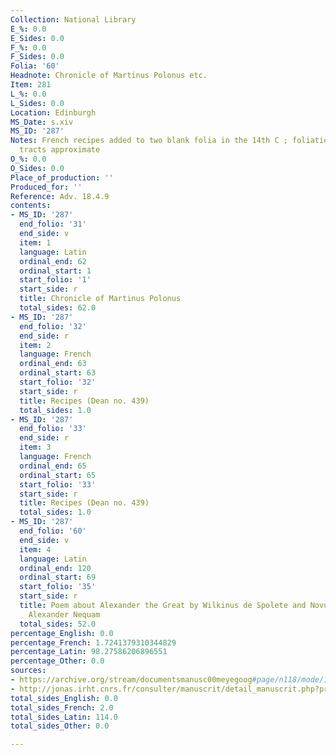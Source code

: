 ```yaml
---
Collection: National Library
E_%: 0.0
E_Sides: 0.0
F_%: 0.0
F_Sides: 0.0
Folia: '60'
Headnote: Chronicle of Martinus Polonus etc.
Item: 281
L_%: 0.0
L_Sides: 0.0
Location: Edinburgh
MS_Date: s.xiv
MS_ID: '287'
Notes: French recipes added to two blank folia in the 14th C ; foliation of Latin
  tracts approximate
O_%: 0.0
O_Sides: 0.0
Place_of_production: ''
Produced_for: ''
Reference: Adv. 18.4.9
contents:
- MS_ID: '287'
  end_folio: '31'
  end_side: v
  item: 1
  language: Latin
  ordinal_end: 62
  ordinal_start: 1
  start_folio: '1'
  start_side: r
  title: Chronicle of Martinus Polonus
  total_sides: 62.0
- MS_ID: '287'
  end_folio: '32'
  end_side: r
  item: 2
  language: French
  ordinal_end: 63
  ordinal_start: 63
  start_folio: '32'
  start_side: r
  title: Recipes (Dean no. 439)
  total_sides: 1.0
- MS_ID: '287'
  end_folio: '33'
  end_side: r
  item: 3
  language: French
  ordinal_end: 65
  ordinal_start: 65
  start_folio: '33'
  start_side: r
  title: Recipes (Dean no. 439)
  total_sides: 1.0
- MS_ID: '287'
  end_folio: '60'
  end_side: v
  item: 4
  language: Latin
  ordinal_end: 120
  ordinal_start: 69
  start_folio: '35'
  start_side: r
  title: Poem about Alexander the Great by Wilkinus de Spolete and Novus Aesopus by
    Alexander Nequam
  total_sides: 52.0
percentage_English: 0.0
percentage_French: 1.7241379310344829
percentage_Latin: 98.27586206896551
percentage_Other: 0.0
sources:
- https://archive.org/stream/documentsmanusc00meyegoog#page/n118/mode/1up
- http://jonas.irht.cnrs.fr/consulter/manuscrit/detail_manuscrit.php?projet=19790
total_sides_English: 0.0
total_sides_French: 2.0
total_sides_Latin: 114.0
total_sides_Other: 0.0

---
```

